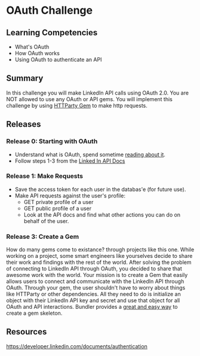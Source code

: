 # OAuth Challenge

## Learning Competencies

- What's OAuth
- How OAuth works
- Using OAuth to authenticate an API

## Summary
In this challenge you will make LinkedIn API calls using OAuth 2.0. You are NOT
allowed to use any OAuth or API gems. You will implement this challenge by using
[HTTParty Gem](https://github.com/jnunemaker/httparty) to make http requests.

## Releases

### Release 0: Starting with OAuth
- Understand what is OAuth, spend sometime [reading about it](http://bit.ly/AqN5GG).
- Follow steps 1-3 from the [Linked In API Docs](https://developer.linkedin.com/documents/authentication)

### Release 1: Make Requests
- Save the access token for each user in the databas'e (for future use).
- Make API requests against the user's profile:
  - GET private profile of a user
  - GET public profile of a user
  - Look at the API docs and find what other actions you can do on behalf of the user.

### Release 3: Create a Gem
How do many gems come to existance? through projects like this one. While working on a project,
some smart engineers like yourselves decide to share their work and findings with the rest of
the world. After solving the problem of connecting to LinkedIn API through OAuth, you decided to share that
awesome work with the world. Your mission is to create a Gem that easily allows users
to connect and communicate with the LinkedIn API through OAuth. Through your gem, the user
shouldn't have to worry about things like HTTParty or other dependencies. All they need to do is
initialize an object with their LinkedIn API key and secret and use that object for all OAuth and
API interactions. Bundler provides a [great and easy way](http://bundler.io/v1.6/rubygems.html) to create a gem skeleton.

## Resources
https://developer.linkedin.com/documents/authentication
